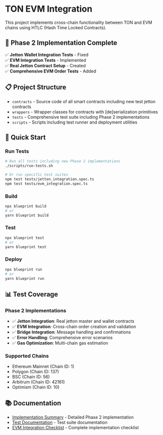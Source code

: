 # TON EVM Integration

This project implements cross-chain functionality between TON and EVM chains using HTLC (Hash Time Locked Contracts).

## 🚀 **Phase 2 Implementation Complete**

✅ **Jetton Wallet Integration Tests** - Fixed  
✅ **EVM Integration Tests** - Implemented  
✅ **Real Jetton Contract Setup** - Created  
✅ **Comprehensive EVM Order Tests** - Added  

## 📋 **Project Structure**

-   `contracts` - Source code of all smart contracts including new test jetton contracts
-   `wrappers` - Wrapper classes for contracts with [de]serialization primitives
-   `tests` - Comprehensive test suite including Phase 2 implementations
-   `scripts` - Scripts including test runner and deployment utilities

## 🧪 **Quick Start**

### **Run Tests**
```bash
# Run all tests including new Phase 2 implementations
./scripts/run-tests.sh

# Or run specific test suites
npm test tests/jetton_integration.spec.ts
npm test tests/evm_integration.spec.ts
```

### **Build**
```bash
npx blueprint build
# or
yarn blueprint build
```

### **Test**
```bash
npx blueprint test
# or
yarn blueprint test
```

### **Deploy**
```bash
npx blueprint run
# or
yarn blueprint run
```

## 📊 **Test Coverage**

### **Phase 2 Implementations**
- ✅ **Jetton Integration**: Real jetton master and wallet contracts
- ✅ **EVM Integration**: Cross-chain order creation and validation
- ✅ **Bridge Integration**: Message handling and confirmations
- ✅ **Error Handling**: Comprehensive error scenarios
- ✅ **Gas Optimization**: Multi-chain gas estimation

### **Supported Chains**
- Ethereum Mainnet (Chain ID: 1)
- Polygon (Chain ID: 137)
- BSC (Chain ID: 56)
- Arbitrum (Chain ID: 42161)
- Optimism (Chain ID: 10)

## 📚 **Documentation**

- [Implementation Summary](tests/IMPLEMENTATION_SUMMARY.md) - Detailed Phase 2 implementation
- [Test Documentation](tests/README.md) - Test suite documentation
- [EVM Integration Checklist](ton/TON_EVM_INTEGRATION_CHECKLIST.md) - Complete implementation checklist
